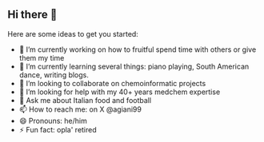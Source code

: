 ## Hi there 👋



Here are some ideas to get you started:

- 🔭 I’m currently working on how to fruitful spend time with others or give them my time
- 🌱 I’m currently learning several things: piano playing, South American dance, writing blogs.
- 👯 I’m looking to collaborate on chemoinformatic projects
- 🤔 I’m looking for help with my 40+ years medchem expertise 
- 💬 Ask me about Italian food and football
- 📫 How to reach me: on X @agiani99
- 😄 Pronouns: he/him
- ⚡ Fun fact: opla' retired

